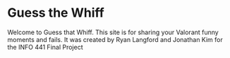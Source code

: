 # Guess the Whiff
Welcome to Guess that Whiff. This site is for sharing your Valorant funny moments and fails. It was created by Ryan Langford and Jonathan Kim for the INFO 441 Final Project
